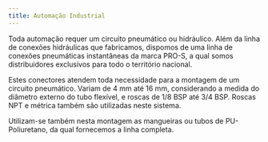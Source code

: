 ```yaml
---
title: Automação Industrial
---
```


Toda automação requer um circuito pneumático ou hidráulico. Além da linha de conexões hidráulicas que fabricamos, dispomos de uma linha de conexões pneumáticas instantâneas da marca PRO-S, a qual somos distribuidores exclusivos para todo o território nacional. 

Estes conectores atendem toda necessidade para a montagem de um circuito pneumático. Variam de 4 mm até 16 mm, considerando a medida do diâmetro externo do tubo flexível, e roscas de 1/8 BSP até 3/4 BSP. Roscas NPT e métrica também são utilizadas neste sistema. 

Utilizam-se também nesta montagem as mangueiras ou tubos de PU-Poliuretano, da qual fornecemos a linha completa.

